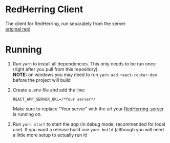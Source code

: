 # RedHerring Client
The client for RedHerring, run separately from the server   
[original repl](https://repl.it/@DashL/RedHerringClient)

# Running
1. Run `yarn` to install all dependencies. This only needs to be run once (right after you pull from this repository).   
    **NOTE:** on windows you may need to run `yarn add react-router-dom` before the project will build

2. Create a .env file and add the line:
    ```
    REACT_APP_SERVER_URL=/*Your server*/
    ```
    Make sure to replace "Your server" with the url your [RedHerring-server](https://github.com/Dash-L/RedHerring/tree/main/server) is running on.
   
3. Run `yarn start` to start the app (in debug mode, recommended for local use). If you want a release build use `yarn build` (although you will need a little more setup to actually run it)

